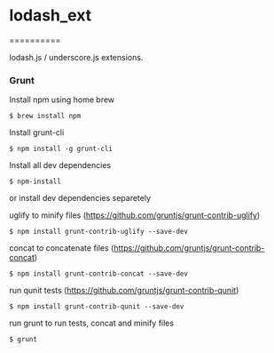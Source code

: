 # lodash_ext
==========

lodash.js / underscore.js extensions.

### Grunt
  Install npm using home brew

    $ brew install npm

  Install grunt-cli

    $ npm install -g grunt-cli

  Install all dev dependencies

    $ npm-install

  or install dev dependencies separetely

   uglify to minify files (https://github.com/gruntjs/grunt-contrib-uglify)

    $ npm install grunt-contrib-uglify --save-dev

  concat to concatenate files (https://github.com/gruntjs/grunt-contrib-concat)

    $ npm install grunt-contrib-concat --save-dev

  run qunit tests (https://github.com/gruntjs/grunt-contrib-qunit)

    $ npm install grunt-contrib-qunit --save-dev

  run grunt to run tests, concat and minify files

    $ grunt
